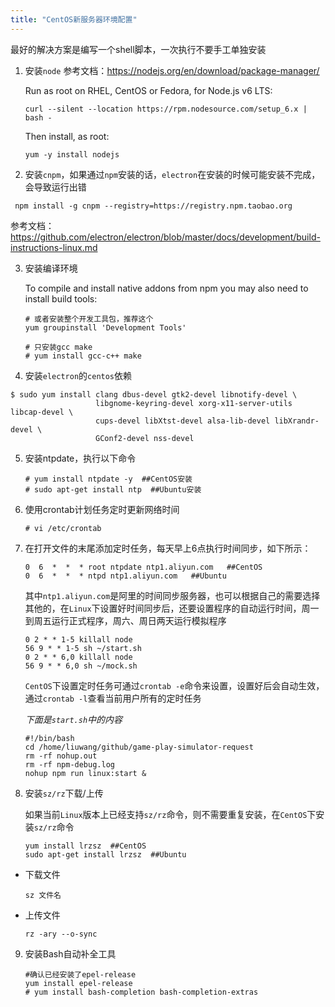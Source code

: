 ```yaml
---
title: "CentOS新服务器环境配置"
---
```


最好的解决方案是编写一个shell脚本，一次执行不要手工单独安装

1. 安装`node`  参考文档：<https://nodejs.org/en/download/package-manager/>

   Run as root on RHEL, CentOS or Fedora, for Node.js v6 LTS:

   ```shell
   curl --silent --location https://rpm.nodesource.com/setup_6.x | bash -
   ```

   Then install, as root:

   ```shell
   yum -y install nodejs
   ```

2.  安装`cnpm`，如果通过`npm`安装的话，`electron`在安装的时候可能安装不完成，会导致运行出错

   ```shell
    npm install -g cnpm --registry=https://registry.npm.taobao.org
   ```

   参考文档：<https://github.com/electron/electron/blob/master/docs/development/build-instructions-linux.md>

3. 安装编译环境

   To compile and install native addons from npm you may also need to install build tools:

   ```shell
   # 或者安装整个开发工具包，推荐这个
   yum groupinstall 'Development Tools'

   # 只安装gcc make
   # yum install gcc-c++ make

   ```

4.  安装`electron`的`centos`依赖

   ```shell
   $ sudo yum install clang dbus-devel gtk2-devel libnotify-devel \
                      libgnome-keyring-devel xorg-x11-server-utils libcap-devel \
                      cups-devel libXtst-devel alsa-lib-devel libXrandr-devel \
                      GConf2-devel nss-devel
   ```

5. 安装ntpdate，执行以下命令

   ```shell
   # yum install ntpdate -y  ##CentOS安装
   # sudo apt-get install ntp  ##Ubuntu安装
   ```

6. 使用crontab计划任务定时更新网络时间

   ```shell
   # vi /etc/crontab
   ```

7. 在打开文件的末尾添加定时任务，每天早上6点执行时间同步，如下所示：

   ```shell
   0  6  *  *  * root ntpdate ntp1.aliyun.com   ##CentOS
   0  6  *  *  * ntpd ntp1.aliyun.com   ##Ubuntu
   ```

   其中`ntp1.aliyun.com`是阿里的时间同步服务器，也可以根据自己的需要选择其他的，在`Linux`下设置好时间同步后，还要设置程序的自动运行时间，周一到周五运行正式程序，周六、周日两天运行模拟程序

   ```shell
   0 2 * * 1-5 killall node
   56 9 * * 1-5 sh ~/start.sh
   0 2 * * 6,0 killall node
   56 9 * * 6,0 sh ~/mock.sh
   ```

   `CentOS`下设置定时任务可通过`crontab -e`命令来设置，设置好后会自动生效，通过`crontab -l`查看当前用户所有的定时任务

   *下面是`start.sh`中的内容*

   ```shell
   #!/bin/bash
   cd /home/liuwang/github/game-play-simulator-request
   rm -rf nohup.out
   rm -rf npm-debug.log
   nohup npm run linux:start &
   ```

8. 安装`sz/rz`下载/上传

   如果当前`Linux`版本上已经支持`sz/rz`命令，则不需要重复安装，在`CentOS`下安装`sz/rz`命令

   ```shell
   yum install lrzsz  ##CentOS
   sudo apt-get install lrzsz  ##Ubuntu
   ```

+ 下载文件

   ```shell
   sz 文件名
   ```

+ 上传文件

   ```shell
   rz -ary --o-sync
   ```
9. 安装Bash自动补全工具
   ```shell
   #确认已经安装了epel-release
   yum install epel-release
   # yum install bash-completion bash-completion-extras
   ```
